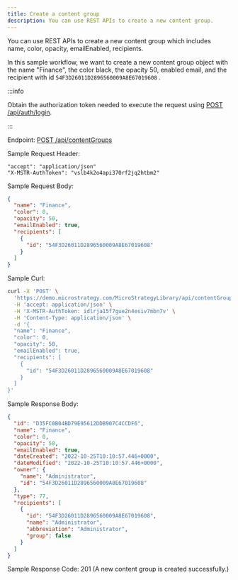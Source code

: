 ```yaml
---
title: Create a content group
description: You can use REST APIs to create a new content group.
---
```


You can use REST APIs to create a new content group which includes name, color, opacity, emailEnabled, recipients.

In this sample workflow, we want to create a new content group object with the name "Finance", the color black, the opacity 50, enabled email, and the recipient with id `54F3D26011D2896560009A8E67019608` .

:::info

Obtain the authorization token needed to execute the request using [POST /api/auth/login](https://demo.microstrategy.com/MicroStrategyLibrary/api-docs/index.html#/Authentication/postLogin).

:::

Endpoint: [POST /api/contentGroups](https://demo.microstrategy.com/MicroStrategyLibrary/api-docs/index.html#/Content%20Groups/createContentGroup)

Sample Request Header:

```http
"accept": "application/json"
"X-MSTR-AuthToken": "vslb4k2o4api370rf2jq2htbm2"
```

Sample Request Body:

```json
{
  "name": "Finance",
  "color": 0,
  "opacity": 50,
  "emailEnabled": true,
  "recipients": [
    {
      "id": "54F3D26011D2896560009A8E67019608"
    }
  ]
}
```

Sample Curl:

```bash
curl -X 'POST' \
  'https://demo.microstrategy.com/MicroStrategyLibrary/api/contentGroups' \
  -H 'accept: application/json' \
  -H 'X-MSTR-AuthToken: idlrja15f7gue2n4esiv7mbn7v' \
  -H 'Content-Type: application/json' \
  -d '{
  "name": "Finance",
  "color": 0,
  "opacity": 50,
  "emailEnabled": true,
  "recipients": [
    {
      "id": "54F3D26011D2896560009A8E67019608"
    }
  ]
}'
```

Sample Response Body:

```json
{
  "id": "D35FC0B04BD79E95612DDB907C4CCDF6",
  "name": "Finance",
  "color": 0,
  "opacity": 50,
  "emailEnabled": true,
  "dateCreated": "2022-10-25T10:10:57.446+0000",
  "dateModified": "2022-10-25T10:10:57.446+0000",
  "owner": {
    "name": "Administrator",
    "id": "54F3D26011D2896560009A8E67019608"
  },
  "type": 77,
  "recipients": [
    {
      "id": "54F3D26011D2896560009A8E67019608",
      "name": "Administrator",
      "abbreviation": "Administrator",
      "group": false
    }
  ]
}
```

Sample Response Code: 201 (A new content group is created successfully.)
